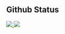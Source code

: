 ## Github Status

<a href="https://github.com/tempest2023">
  <img src="https://github-readme-stats-623059008.vercel.app/api?username=623059008" />
</a>
<a href="https://github.com/tempest2023">
  <img src="https://github-readme-stats-623059008.vercel.app/api/top-langs/?username=623059008&layout=compact" />
</a>

